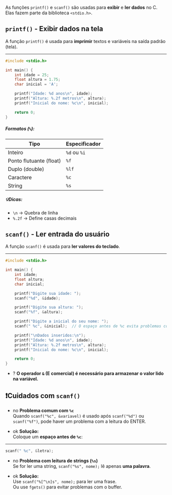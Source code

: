 As funções `printf()` e `scanf()` são usadas para **exibir** e **ler dados** no C. Elas fazem parte da biblioteca `<stdio.h>`.

## **`printf()` - Exibir dados na tela**
A função `printf()` é usada para **imprimir** textos e variáveis na saída padrão (tela).

---

```c title:"exemplo"
#include <stdio.h>

int main() {
    int idade = 25;
    float altura = 1.75;
    char inicial = 'A';

    printf("Idade: %d anos\n", idade);
    printf("Altura: %.2f metros\n", altura);
    printf("Inicial do nome: %c\n", inicial);

    return 0;
}
```

##### **Formatos (`%`):**

|Tipo|Especificador|
|---|---|
|Inteiro|`%d` ou `%i`|
|Ponto flutuante (float)|`%f`|
|Duplo (double)|`%lf`|
|Caractere|`%c`|
|String|`%s`|

##### 💡**Dicas:**
- `\n` → Quebra de linha
- `%.2f` → Define casas decimais

## **`scanf()` - Ler entrada do usuário**
A função `scanf()` é usada para **ler valores do teclado**.

---

```c title:"exemplo"
#include <stdio.h>

int main() {
    int idade;
    float altura;
    char inicial;

    printf("Digite sua idade: ");
    scanf("%d", &idade);

    printf("Digite sua altura: ");
    scanf("%f", &altura);

    printf("Digite a inicial do seu nome: ");
    scanf(" %c", &inicial);  // O espaço antes de %c evita problemas com ENTER

    printf("\nDados inseridos:\n");
    printf("Idade: %d anos\n", idade);
    printf("Altura: %.2f metros\n", altura);
    printf("Inicial do nome: %c\n", inicial);

    return 0;
}
```
- ? **O operador `&` (E comercial) é necessário para armazenar o valor lido na variável.**

## ❗**Cuidados com `scanf()`**
 - no **Problema comum com `%c`**  
	Quando `scanf("%c", &variavel)` é usado após `scanf("%d")` ou `scanf("%f")`, pode haver um problema com a leitura do ENTER.

- ok **Solução:**  
	Coloque um **espaço antes de `%c`**:
---

```c title:"exemplo"
scanf(" %c", &letra);
```

- no **Problema com leitura de strings (`%s`)**  
	Se for ler uma string, `scanf("%s", nome);` lê apenas **uma palavra**.

- ok **Solução:**  
	Use `scanf("%[^\n]s", nome);` para ler uma frase.  
	Ou use `fgets()` para evitar problemas com o buffer.